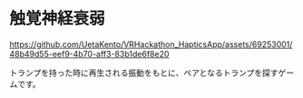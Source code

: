 # 触覚神経衰弱


https://github.com/UetaKento/VRHackathon_HapticsApp/assets/69253001/48b49d55-eef9-4b70-aff3-83b1de6f8e20


トランプを持った時に再生される振動をもとに、ペアとなるトランプを探すゲームです。


